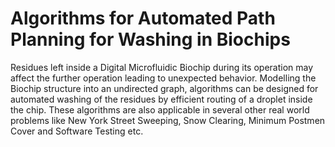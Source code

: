 Algorithms for Automated Path Planning for Washing in Biochips
==============================================================

Residues left inside a Digital Microfluidic Biochip during its operation may affect the further operation leading to unexpected behavior. Modelling the Biochip structure into an undirected graph, algorithms can be designed for automated washing of the residues by efficient routing of a droplet inside the chip. These algorithms are also applicable in several other real world problems like New York Street Sweeping, Snow Clearing, Minimum Postmen Cover and Software Testing etc.
